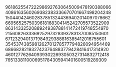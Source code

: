 9618625547222986927630645009478190388066
4086163560269382383336670701667498204248
1504404246028378513244369402014097078662
6695652575039618168304145242705573522909
8631433252088924938788141472419748554970
2156082633369252973283937831370085150601
6712329401371984929388816385412016755601
3545374385981262701278577794826094954469
6866828219327423764883779428416417314920
4601277626409393022693050327314832712418
7651338110006951784305941401600519289309
